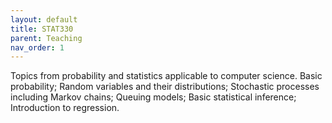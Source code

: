 ```yaml
---
layout: default
title: STAT330
parent: Teaching
nav_order: 1
---
```


Topics from probability and statistics applicable to computer science. Basic probability; Random variables and their distributions; Stochastic processes including Markov chains; Queuing models; Basic statistical inference; Introduction to regression.
